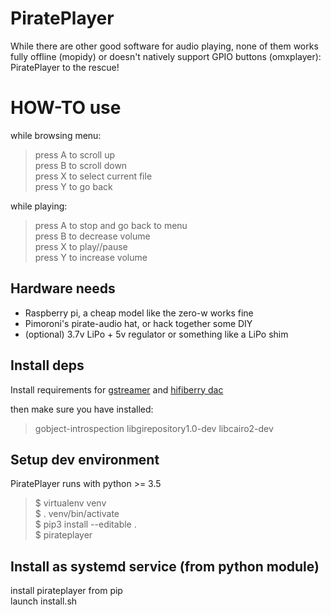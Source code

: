 # PiratePlayer
While there are other good software for audio playing, none of them works fully offline (mopidy) or doesn't natively support GPIO buttons (omxplayer): PiratePlayer to the rescue!

# HOW-TO use
while browsing menu:
>press A to scroll up  
>press B to scroll down  
>press X to select current file  
>press Y to go back  

while playing:
>press A to stop and go back to menu  
>press B to decrease volume  
>press X to play//pause  
>press Y to increase volume  

## Hardware needs
- Raspberry pi, a cheap model like the zero-w works fine
- Pimoroni's pirate-audio hat, or hack together some DIY
- (optional) 3.7v LiPo + 5v regulator or something like a LiPo shim

## Install deps
Install requirements for [gstreamer](https://gstreamer.freedesktop.org/documentation/installing/on-linux.html) and [hifiberry dac](https://www.hifiberry.com/docs/software/configuring-linux-3-18-x)

then make sure you have installed:
>gobject-introspection libgirepository1.0-dev libcairo2-dev

## Setup dev environment
PiratePlayer runs with python >= 3.5

>$ virtualenv venv  
>$ . venv/bin/activate  
>$ pip3 install --editable .  
>$ pirateplayer

## Install as systemd service (from python module)
install pirateplayer from pip  
launch install.sh
